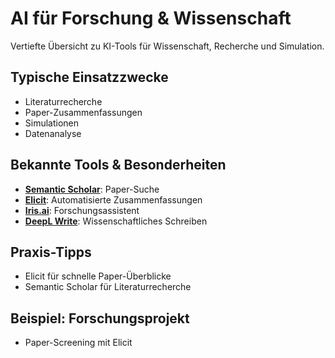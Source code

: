 # AI für Forschung & Wissenschaft

Vertiefte Übersicht zu KI-Tools für Wissenschaft, Recherche und Simulation.

## Typische Einsatzzwecke
- Literaturrecherche
- Paper-Zusammenfassungen
- Simulationen
- Datenanalyse

## Bekannte Tools & Besonderheiten
- [**Semantic Scholar**](tools/semantic_scholar.md): Paper-Suche
- [**Elicit**](tools/elicit.md): Automatisierte Zusammenfassungen
- [**Iris.ai**](tools/iris_ai.md): Forschungsassistent
- [**DeepL Write**](tools/deepl_write.md): Wissenschaftliches Schreiben

## Praxis-Tipps
- Elicit für schnelle Paper-Überblicke
- Semantic Scholar für Literaturrecherche

## Beispiel: Forschungsprojekt
- Paper-Screening mit Elicit
